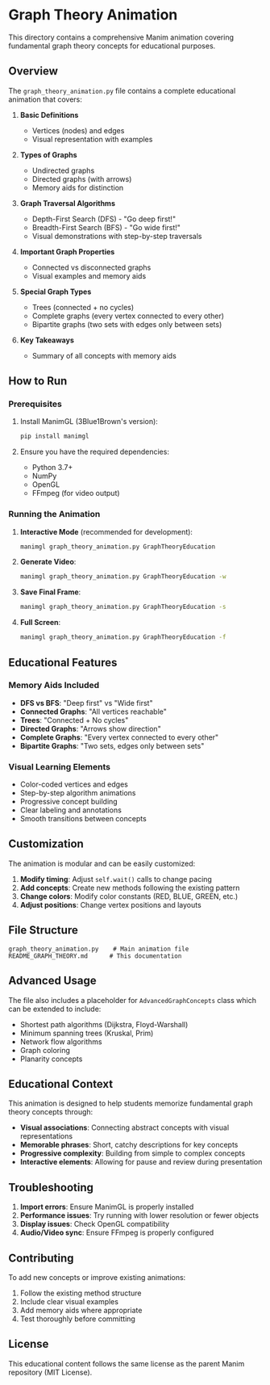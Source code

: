 # Graph Theory Animation

This directory contains a comprehensive Manim animation covering fundamental graph theory concepts for educational purposes.

## Overview

The `graph_theory_animation.py` file contains a complete educational animation that covers:

1. **Basic Definitions**
   - Vertices (nodes) and edges
   - Visual representation with examples

2. **Types of Graphs**
   - Undirected graphs
   - Directed graphs (with arrows)
   - Memory aids for distinction

3. **Graph Traversal Algorithms**
   - Depth-First Search (DFS) - "Go deep first!"
   - Breadth-First Search (BFS) - "Go wide first!"
   - Visual demonstrations with step-by-step traversals

4. **Important Graph Properties**
   - Connected vs disconnected graphs
   - Visual examples and memory aids

5. **Special Graph Types**
   - Trees (connected + no cycles)
   - Complete graphs (every vertex connected to every other)
   - Bipartite graphs (two sets with edges only between sets)

6. **Key Takeaways**
   - Summary of all concepts with memory aids

## How to Run

### Prerequisites
1. Install ManimGL (3Blue1Brown's version):
   ```bash
   pip install manimgl
   ```

2. Ensure you have the required dependencies:
   - Python 3.7+
   - NumPy
   - OpenGL
   - FFmpeg (for video output)

### Running the Animation

1. **Interactive Mode** (recommended for development):
   ```bash
   manimgl graph_theory_animation.py GraphTheoryEducation
   ```

2. **Generate Video**:
   ```bash
   manimgl graph_theory_animation.py GraphTheoryEducation -w
   ```

3. **Save Final Frame**:
   ```bash
   manimgl graph_theory_animation.py GraphTheoryEducation -s
   ```

4. **Full Screen**:
   ```bash
   manimgl graph_theory_animation.py GraphTheoryEducation -f
   ```

## Educational Features

### Memory Aids Included
- **DFS vs BFS**: "Deep first" vs "Wide first"
- **Connected Graphs**: "All vertices reachable"
- **Trees**: "Connected + No cycles"
- **Directed Graphs**: "Arrows show direction"
- **Complete Graphs**: "Every vertex connected to every other"
- **Bipartite Graphs**: "Two sets, edges only between sets"

### Visual Learning Elements
- Color-coded vertices and edges
- Step-by-step algorithm animations
- Progressive concept building
- Clear labeling and annotations
- Smooth transitions between concepts

## Customization

The animation is modular and can be easily customized:

1. **Modify timing**: Adjust `self.wait()` calls to change pacing
2. **Add concepts**: Create new methods following the existing pattern
3. **Change colors**: Modify color constants (RED, BLUE, GREEN, etc.)
4. **Adjust positions**: Change vertex positions and layouts

## File Structure

```
graph_theory_animation.py    # Main animation file
README_GRAPH_THEORY.md      # This documentation
```

## Advanced Usage

The file also includes a placeholder for `AdvancedGraphConcepts` class which can be extended to include:
- Shortest path algorithms (Dijkstra, Floyd-Warshall)
- Minimum spanning trees (Kruskal, Prim)
- Network flow algorithms
- Graph coloring
- Planarity concepts

## Educational Context

This animation is designed to help students memorize fundamental graph theory concepts through:
- **Visual associations**: Connecting abstract concepts with visual representations
- **Memorable phrases**: Short, catchy descriptions for key concepts
- **Progressive complexity**: Building from simple to complex concepts
- **Interactive elements**: Allowing for pause and review during presentation

## Troubleshooting

1. **Import errors**: Ensure ManimGL is properly installed
2. **Performance issues**: Try running with lower resolution or fewer objects
3. **Display issues**: Check OpenGL compatibility
4. **Audio/Video sync**: Ensure FFmpeg is properly configured

## Contributing

To add new concepts or improve existing animations:
1. Follow the existing method structure
2. Include clear visual examples
3. Add memory aids where appropriate
4. Test thoroughly before committing

## License

This educational content follows the same license as the parent Manim repository (MIT License).